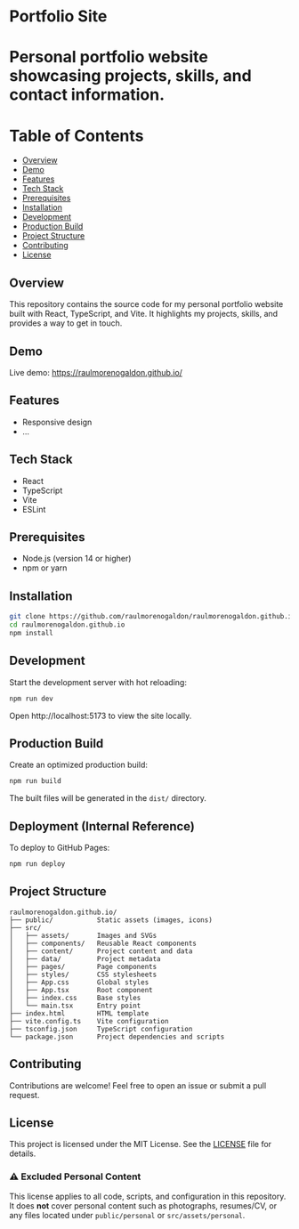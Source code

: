 # Portfolio Site

# Personal portfolio website showcasing projects, skills, and contact information.

# Table of Contents
- [Overview](#overview)
- [Demo](#demo)
- [Features](#features)
- [Tech Stack](#tech-stack)
- [Prerequisites](#prerequisites)
- [Installation](#installation)
- [Development](#development)
- [Production Build](#production-build)
- [Project Structure](#project-structure)
- [Contributing](#contributing)
- [License](#license)

## Overview

This repository contains the source code for my personal portfolio website built with React, TypeScript, and Vite. It highlights my projects, skills, and provides a way to get in touch.

## Demo

Live demo: https://raulmorenogaldon.github.io/

## Features

- Responsive design
- ...

## Tech Stack

- React
- TypeScript
- Vite
- ESLint

## Prerequisites

- Node.js (version 14 or higher)
- npm or yarn

## Installation

```bash
git clone https://github.com/raulmorenogaldon/raulmorenogaldon.github.io.git
cd raulmorenogaldon.github.io
npm install
```

## Development

Start the development server with hot reloading:

```bash
npm run dev
```

Open http://localhost:5173 to view the site locally.

## Production Build

Create an optimized production build:

```bash
npm run build
```

The built files will be generated in the `dist/` directory.

## Deployment (Internal Reference)

To deploy to GitHub Pages:

```bash
npm run deploy
```

## Project Structure

```
raulmorenogaldon.github.io/
├── public/           Static assets (images, icons)
├── src/
│   ├── assets/       Images and SVGs
│   ├── components/   Reusable React components
│   ├── content/      Project content and data
│   ├── data/         Project metadata
│   ├── pages/        Page components
│   ├── styles/       CSS stylesheets
│   ├── App.css       Global styles
│   ├── App.tsx       Root component
│   ├── index.css     Base styles
│   └── main.tsx      Entry point
├── index.html        HTML template
├── vite.config.ts    Vite configuration
├── tsconfig.json     TypeScript configuration
└── package.json      Project dependencies and scripts
```

## Contributing

Contributions are welcome! Feel free to open an issue or submit a pull request.

## License

This project is licensed under the MIT License. See the [LICENSE](LICENSE) file for details.

### ⚠️ Excluded Personal Content

This license applies to all code, scripts, and configuration in this repository.
It does **not** cover personal content such as photographs, resumes/CV,
or any files located under `public/personal` or `src/assets/personal`.